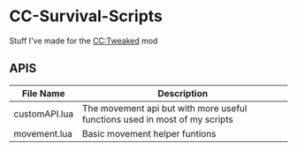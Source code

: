 # CC-Survival-Scripts

Stuff I've made for the [CC:Tweaked](https://www.curseforge.com/minecraft/mc-mods/cc-tweaked) mod

## APIS

| File Name | Description |
| ----------- | ----------- |
| customAPI.lua | The movement api but with more useful functions used in most of my scripts |
| movement.lua | Basic movement helper funtions |